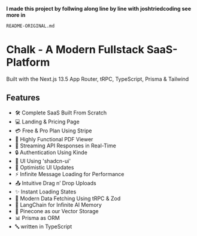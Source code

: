 **I made this project by follwing along line by line with joshtriedcoding see more in**

```
README-ORIGINAL.md
```

# Chalk - A Modern Fullstack SaaS-Platform

Built with the Next.js 13.5 App Router, tRPC, TypeScript, Prisma & Tailwind

## Features

- 🛠️ Complete SaaS Built From Scratch
- 💻 Landing & Pricing Page
- 💳 Free & Pro Plan Using Stripe
- 📄 Highly Functional PDF Viewer
- 🔄 Streaming API Responses in Real-Time
- 🔒 Authentication Using Kinde
- 🎨 UI Using 'shadcn-ui'
- 🚀 Optimistic UI Updates
- ⚡ Infinite Message Loading for Performance
- 📤 Intuitive Drag n’ Drop Uploads
- ✨ Instant Loading States
- 🔧 Modern Data Fetching Using tRPC & Zod
- 🧠 LangChain for Infinite AI Memory
- 🌲 Pinecone as our Vector Storage
- 📊 Prisma as ORM
- 🔤 written in TypeScript
